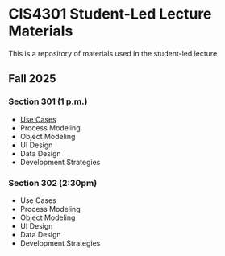 # CIS4301 Student-Led Lecture Materials

This is a repository of materials used in the student-led lecture 

## Fall 2025
### Section 301 (1 p.m.)
  - [Use Cases](fall_2025/301/use.pdf)
  - Process Modeling
  - Object Modeling
  - UI Design
  - Data Design
  - Development Strategies

### Section 302 (2:30pm)
  - Use Cases
  - Process Modeling
  - Object Modeling
  - UI Design
  - Data Design
  - Development Strategies
